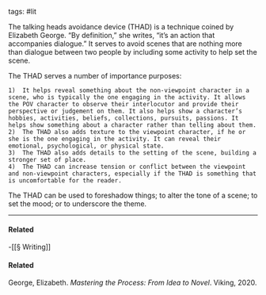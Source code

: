 tags: #lit 

The talking heads avoidance device (THAD) is a technique coined by Elizabeth George. “By definition,” she writes, “it’s an action that accompanies dialogue.” It serves to avoid scenes that are nothing more than dialogue between two people by including some activity to help set the scene. 

The THAD serves a number of importance purposes:

	1)	It helps reveal something about the non-viewpoint character in a scene, who is typically the one engaging in the activity. It allows the POV character to observe their interlocutor and provide their perspective or judgement on them. It also helps show a character’s hobbies, activities, beliefs, collections, pursuits, passions. It helps show something about a character rather than telling about them. 
	2)	The THAD also adds texture to the viewpoint character, if he or she is the one engaging in the activity. It can reveal their emotional, psychological, or physical state. 
	3)	The THAD also adds details to the setting of the scene, building a stronger set of place. 
	4)	The THAD can increase tension or conflict between the viewpoint and non-viewpoint characters, especially if the THAD is something that is uncomfortable for the reader. 

The THAD can be used to foreshadow things; to alter the tone of a scene; to set the mood; or to underscore the theme. 


---
#### Related
-[[§ Writing]]

#### Related
George, Elizabeth. _Mastering the Process: From Idea to Novel_. Viking, 2020.